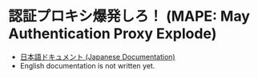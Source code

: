 # 認証プロキシ爆発しろ！ (MAPE: May Authentication Proxy Explode)

* [日本語ドキュメント (Japanese Documentation) ](ja/Index.md)
* English documentation is not written yet.
